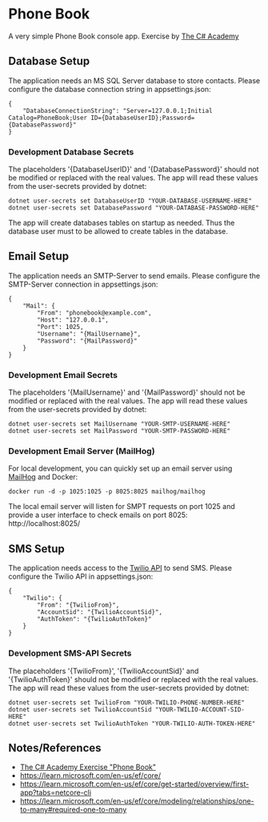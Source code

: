 # Phone Book
A very simple Phone Book console app. Exercise by [The C# Academy](https://www.thecsharpacademy.com)

## Database Setup
The application needs an MS SQL Server database to store contacts.
Please configure the database connection string in appsettings.json:
```
{
    "DatabaseConnectionString": "Server=127.0.0.1;Initial Catalog=PhoneBook;User ID={DatabaseUserID};Password={DatabasePassword}"
}
```
### Development Database Secrets
The placeholders '{DatabaseUserID}' and '{DatabasePassword}' should not be modified or replaced with the real values. The app will read these values from the user-secrets provided by dotnet:
```
dotnet user-secrets set DatabaseUserID "YOUR-DATABASE-USERNAME-HERE"
dotnet user-secrets set DatabasePassword "YOUR-DATABASE-PASSWORD-HERE"
```
The app will create databases tables on startup as needed.
Thus the database user must to be allowed to create tables in the database.

## Email Setup
The application needs an SMTP-Server to send emails.
Please configure the SMTP-Server connection in appsettings.json:
```
{
    "Mail": {
        "From": "phonebook@example.com",
        "Host": "127.0.0.1",
        "Port": 1025,
        "Username": "{MailUsername}",
        "Password": "{MailPassword}"
    }
}
```

### Development Email Secrets
The placeholders '{MailUsername}' and '{MailPassword}' should not be modified or replaced with the real values. The app will read these values from the user-secrets provided by dotnet:
```
dotnet user-secrets set MailUsername "YOUR-SMTP-USERNAME-HERE"
dotnet user-secrets set MailPassword "YOUR-SMTP-PASSWORD-HERE"
```

### Development Email Server (MailHog)
For local development, you can quickly set up an email server using [MailHog](https://github.com/mailhog/MailHog) and Docker:
```
docker run -d -p 1025:1025 -p 8025:8025 mailhog/mailhog
```
The local email server will listen for SMPT requests on port 1025 and provide a user interface to check emails on port 8025: http://localhost:8025/

## SMS Setup
The application needs access to the [Twilio API](https://www.twilio.com/) to send SMS.
Please configure the Twilio API in appsettings.json:
```
{
    "Twilio": {
        "From": "{TwilioFrom}", 
        "AccountSid": "{TwilioAccountSid}",
        "AuthToken": "{TwilioAuthToken}"
    }
}
```
### Development SMS-API Secrets
The placeholders '{TwilioFrom}', '{TwilioAccountSid}' and '{TwilioAuthToken}' should not be modified or replaced with the real values. The app will read these values from the user-secrets provided by dotnet:
```
dotnet user-secrets set TwilioFrom "YOUR-TWILIO-PHONE-NUMBER-HERE"
dotnet user-secrets set TwilioAccountSid "YOUR-TWILIO-ACCOUNT-SID-HERE"
dotnet user-secrets set TwilioAuthToken "YOUR-TWILIO-AUTH-TOKEN-HERE"
```

## Notes/References
*   [The C# Academy Exercise "Phone Book"](https://thecsharpacademy.com/project/16)
*   https://learn.microsoft.com/en-us/ef/core/
*   https://learn.microsoft.com/en-us/ef/core/get-started/overview/first-app?tabs=netcore-cli
*   https://learn.microsoft.com/en-us/ef/core/modeling/relationships/one-to-many#required-one-to-many


